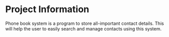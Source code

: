 # Project Information

Phone book system is a program to store all-important contact details. 
This will help the user to easily search and manage contacts using this system. 
